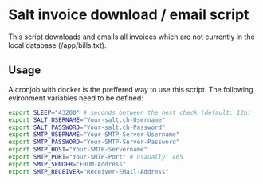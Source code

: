 # Salt invoice download / email script

This script downloads and emails all invoices which are not currently in the local database (/app/bills.txt).

## Usage

A cronjob with docker is the preffered way to use this script. The following evironment variables need to be defined:

~~~bash
export SLEEP="43200" # seconds between the next check (default: 12h)
export SALT_USERNAME="Your-salt.ch-Username"
export SALT_PASSWORD="Your-salt.ch-Password"
export SMTP_USERNAME="Your-SMTP-Server-Username"
export SMTP_PASSWORD="Your-SMTP-Server-Password"
export SMTP_HOST="Your-SMTP-Servername"
export SMTP_PORT="Your-SMTP-Port" # usaually: 465
export SMTP_SENDER="FROM-Address"
export SMTP_RECEIVER="Receiver-EMail-Address"
~~~